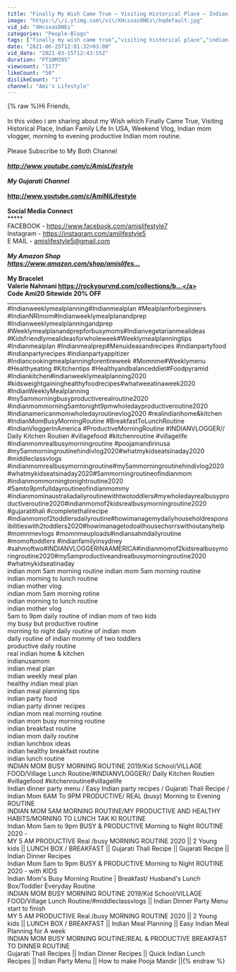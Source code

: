 ```yaml
---
title: "Finally My Wish Came True ~ Visiting Historical Place ~ Indian Family Life In USA ~ Weekend Vlog"
image: "https:\/\/i.ytimg.com\/vi\/XHcsxas0NEs\/hqdefault.jpg"
vid_id: "XHcsxas0NEs"
categories: "People-Blogs"
tags: ["finally my wish came true","visiting historical place","indian family life in usa"]
date: "2021-06-25T12:01:32+03:00"
vid_date: "2021-03-15T12:43:55Z"
duration: "PT10M39S"
viewcount: "1177"
likeCount: "50"
dislikeCount: "1"
channel: "Ami's Lifestyle"
---
```

{% raw %}Hi Friends,  <br /><br />In this video i am sharing about my Wish which Finally Came True, Visiting Historical Place, Indian Family Life In USA,  Weekend Vlog, Indian mom vlogger, morning to evening productive Indian mom routine. <br /><br />Please Subscribe to My Both Channel<br />***************************************<br /><a rel="nofollow" target="blank" href="http://www.youtube.com/c/AmisLifestyle">http://www.youtube.com/c/AmisLifestyle</a><br /><br />My Gujarati Channel<br />*********************<br /> <a rel="nofollow" target="blank" href="http://www.youtube.com/c/AmiNiLifestyle">http://www.youtube.com/c/AmiNiLifestyle</a> <br /><br />Social Media Connect <br />***********************<br />FACEBOOK -  <a rel="nofollow" target="blank" href="https://www.facebook.com/amislifestyle7">https://www.facebook.com/amislifestyle7</a><br />Instagram  - <a rel="nofollow" target="blank" href="https://instagram.com/amilifestyle5">https://instagram.com/amilifestyle5</a><br />E MAIL - amislifestyle5@gmail.com<br />_____________________________________________________________________<br />My Amazon Shop <br /><a rel="nofollow" target="blank" href="https://www.amazon.com/shop/amislifes...​">https://www.amazon.com/shop/amislifes...​</a><br />_______________________________________________________________________<br />My Bracelet <br />Valerie Nahmani    <a rel="nofollow" target="blank" href="https://rockyourvnd.com/collections/b...">https://rockyourvnd.com/collections/b...</a><br />Code   Ami20    Sitewide 20% OFF<br />_______________________________________________________________________<br />#Indianweeklymealplanning​ #Indianmealplan​ #Mealplanforbeginners​ #IndianNRImom​#Indianweeklymealplanandprep​ #Indianweeklymealplanningandprep​ <br />#Weeklymealplanandprepforbusymoms​ #Indianvegetarianmealideas​ #Kidsfriendlymealideasforwholeweek​ #Weeklymealplanningtips​ #Indianmealplan​ #Indianmealprep​ #Menuideasandrecipes​ #indianpartyfood #indianpartyrecipes #indianpartyappitizer #Indiancookingmealplanningforentireweek​ #Momnme​ #Weeklymenu​ #Healthyeating​ #Kitchentips​ #Healthyandbalanceddiet​ #Foodpyramid​ #Indiankitchen​#indianweeklymealplanning2020​ #kidsweightgaininghealthyfoodrecipes​ #whatweeatinaweek2020​<br />#IndianWeeklyMealplanning​ #my5ammorningbusyproductiverealroutine2020​ #indianmommorning5amtonight9pmwholedayproductiveroutine2020​ #indianamericanmomwholedayroutinevlog2020​ #realindianhome&amp;kitchen <br />#IndianMomBusyMorningRoutine​ #BreakfastToLunchRoutine​ #IndianVloggerInAmerica​ #ProductiveMorningRoutine​ #INDIANVLOGGER​// Daily Kitchen Routien #villagefood​ #kitchenroutine​ #villagelife​ #indianmomrealbusymorningroutine​ #poojamandirinusa #my5ammorningroutinehindivlog2020​ #whatmykidseatsinaday2020​#middleclassvlogs​<br />#indianmomrealbusymorningroutine​ #my5ammorningroutinehindivlog2020​ #whatmykidseatsinaday2020​#5ammorningroutineofindianmom​ #indianmommorningtonightroutine2020​ #5amto9pmfulldayroutineofindianmommy​ #indianmominaustraliadailyroutinewithtwotoddlers#mywholedayrealbusyproductiveroutine2020​ #indianmomof2kidsrealbusymorningroutine2020​ #gujaratithali #completethalirecipe #indianmomof2toddlersdailyroutine#howimanagemydailyhouseholdresponsibilitieswith2toddlers2020​ #howimanagetodoallhousechorrswithoutanyhelp​ #momnmevlogs​ #momnmeuploads​ #indiansahmdailyroutine​ #momoftoddlers​ #indianfamilyinsydney​ #sahmoftwo#INDIANVLOGGERINAAMERICA#indianmomof2kidsrealbusymoringroutine2020​ #my5amproductiveandrealbusymorningroutine2020​ #whatmykidseatinaday​<br />indian mom 5am morning routine indian mom 5am morning routine<br />indian morning to lunch routine <br />indian mother vlog<br />indian mom 5am morning rotine<br />indian morning to lunch routine <br />indian mother vlog<br />5am to 9pm daily routine of indian mom of two kids<br />my busy but productive routine<br />morning to night daily routine of indian mom<br />daily routine of indian mommy of two toddlers <br />productive daily routine <br />real indian home &amp; kitchen <br />indianusamom <br />indian meal plan<br />indian weekly meal plan<br />healthy indian meal plan<br />indian meal planning tips<br />indian party food<br />indian party dinner recipes <br />indian mom real morning routine<br />indian mom busy morning routine <br />indian breakfast routine <br />indian mom daily routine <br />indian lunchbox ideas<br />indian healthy breakfast routine<br />indian lunch routine  <br />INDIAN MOM BUSY MORNING ROUTINE 2019/Kid School/VILLAGE FOOD/Village Lunch Routine/#INDIANVLOGGER​// Daily Kitchen Routien #villagefood​ #kitchenroutine​ #villagelife​<br />Indian dinner party menu / Easy Indian party recipes / Gujarati Thali Recipe /<br />Indian  Mom 6AM To 9PM PRODUCTIVE/ REAL (busy) Morning to Evening ROUTINE <br />INDIAN MOM 5AM MORNING ROUTINE/MY PRODUCTIVE AND HEALTHY HABITS/MORNING TO LUNCH TAK KI ROUTINE<br />Indian Mom 5am to 9pm BUSY &amp; PRODUCTIVE Morning to Night ROUTINE 2020 - <br />MY 5 AM PRODUCTIVE Real /busy MORNING ROUTINE 2020 || 2 Young kids || LUNCH BOX / BREAKFAST ||  Gujarati Thali Recipe || Gujarati Recipe || Indian Dinner Recipes<br />Indian Mom 5am to 9pm BUSY &amp; PRODUCTIVE Morning to Night ROUTINE 2020 - with KIDS<br />Indian Mom's Busy Morning Routine | Breakfast/ Husband's Lunch Box/Toddler Everyday Routine<br />INDIAN MOM BUSY MORNING ROUTINE 2019/Kid School/VILLAGE FOOD/Village Lunch Routine/#middleclassvlogs​ || Indian Dinner Party Menu start to finish <br />MY 5 AM PRODUCTIVE Real /busy MORNING ROUTINE 2020 || 2 Young kids || LUNCH BOX / BREAKFAST ||  Indian Meal Planning || Easy Indian Meal Planning for A week <br />INDIAN MOM BUSY MORNING ROUTINE/REAL &amp; PRODUCTIVE BREAKFAST TO DINNER ROUTINE<br />Gujarati Thali Recipes || Indian Dinner Recipes || Quick Indian Lunch Recipes || Indian Party Menu || How to make Pooja Mandir ||{% endraw %}
